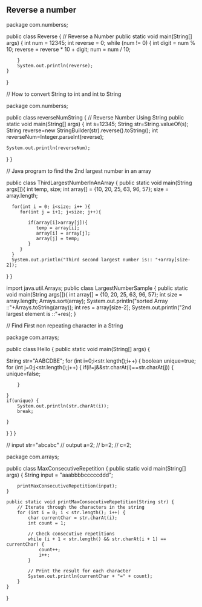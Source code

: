 Reverse a number 
---------------

package com.numberss;

public class Reverse {
// Reverse a Number 
	public static void main(String[] args) {
		int num = 12345;
		int reverse = 0;
		while (num != 0) {
			int digit = num % 10;
			reverse = reverse * 10 + digit;
			num = num / 10;

		}
		System.out.println(reverse);
	}
}


// How to convert String to int and int to String


package com.numberss;

public class reverseNumString {
	// Reverse Number Using String 
public static void main(String[] args) {
	int s=12345;
	String str=String.valueOf(s);
	String reverse=new StringBuilder(str).reverse().toString();
	int reverseNum=Integer.parseInt(reverse);
	
	System.out.println(reverseNum);
	
	
}
}

// Java program to find the 2nd largest number in an array

public class ThirdLargestNumberInAnArray {
   public static void main(String args[]){
      int temp, size;
      int array[] = {10, 20, 25, 63, 96, 57};
      size = array.length;

      for(int i = 0; i<size; i++ ){
         for(int j = i+1; j<size; j++){

            if(array[i]>array[j]){
               temp = array[i];
               array[i] = array[j];
               array[j] = temp;
            }
         }
      }
      System.out.println("Third second largest number is:: "+array[size-2]);
   }
}




import java.util.Arrays;
public class LargestNumberSample {
   public static void main(String args[]){
      int array[] = {10, 20, 25, 63, 96, 57};
      int size = array.length;
      Arrays.sort(array);
      System.out.println("sorted Array ::"+Arrays.toString(array));
      int res = array[size-2];
      System.out.println("2nd largest element is ::"+res);
   }


// Find First non repeating character in a String


package com.arrays;

public class Hello {
	public static void main(String[] args) {
		
	
String str="AABCDBE";
for (int i=0;i<str.length();i++) {
	boolean unique=true;
	for (int j=0;j<str.length();j++) {
		if(i!=j&&str.charAt(i)==str.charAt(j)) {
			unique=false;
			
		}
		
	}
	if(unique) {
		System.out.println(str.charAt(i));
		break;
		
	}
}
}
}


// input str="abcabc"
// output a=2;
 //     b=2;
//      c=2;


package com.arrays;

public class MaxConsecutiveRepetition {
    public static void main(String[] args) {
        String input = "aaabbbbcccccddd";

      
        printMaxConsecutiveRepetition(input);
    }

    public static void printMaxConsecutiveRepetition(String str) {
        // Iterate through the characters in the string
        for (int i = 0; i < str.length(); i++) {
            char currentChar = str.charAt(i);
            int count = 1;

            // Check consecutive repetitions
            while (i + 1 < str.length() && str.charAt(i + 1) == currentChar) {
                count++;
                i++;
            }

            // Print the result for each character
            System.out.println(currentChar + "=" + count);
        }
    }
}
